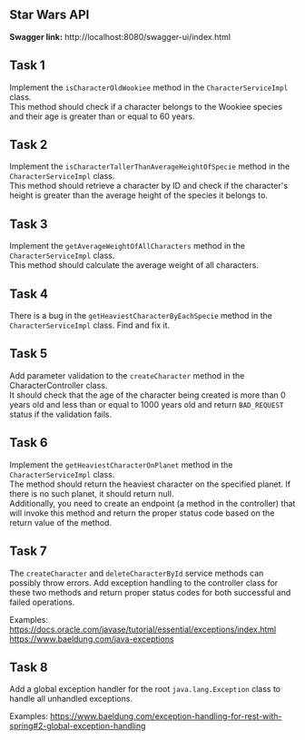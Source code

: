 ## Star Wars API
**Swagger link:** http://localhost:8080/swagger-ui/index.html

## Task 1
Implement the ```isCharacterOldWookiee``` method in the `CharacterServiceImpl` class.  
This method should check if a character belongs to the Wookiee species and their age is greater than or equal to 60 years.

## Task 2
Implement the ```isCharacterTallerThanAverageHeightOfSpecie``` method in the `CharacterServiceImpl` class.  
This method should retrieve a character by ID and check if the character's height is greater than the average height of the species it belongs to.

## Task 3
Implement the ```getAverageWeightOfAllCharacters``` method in the `CharacterServiceImpl` class.  
This method should calculate the average weight of all characters.

## Task 4
There is a bug in the ```getHeaviestCharacterByEachSpecie``` method in the `CharacterServiceImpl` class. Find and fix it.

## Task 5
Add parameter validation to the ```createCharacter``` method in the CharacterController class.  
It should check that the age of the character being created is more than 0 years old and less than or equal to 1000 years old and return `BAD_REQUEST` status if the validation fails.

## Task 6
Implement the ```getHeaviestCharacterOnPlanet``` method in the `CharacterServiceImpl` class.  
The method should return the heaviest character on the specified planet. If there is no such planet, it should return null.  
Additionally, you need to create an endpoint (a method in the controller) that will invoke this method and return the proper status code based on the return value of the method.

## Task 7
The `createCharacter` and `deleteCharacterById` service methods can possibly throw errors. Add exception handling to the controller class for these two methods and return proper status codes for both successful and failed operations.

Examples:
https://docs.oracle.com/javase/tutorial/essential/exceptions/index.html
https://www.baeldung.com/java-exceptions


## Task 8
Add a global exception handler for the root `java.lang.Exception` class to handle all unhandled exceptions. 

Examples: https://www.baeldung.com/exception-handling-for-rest-with-spring#2-global-exception-handling


